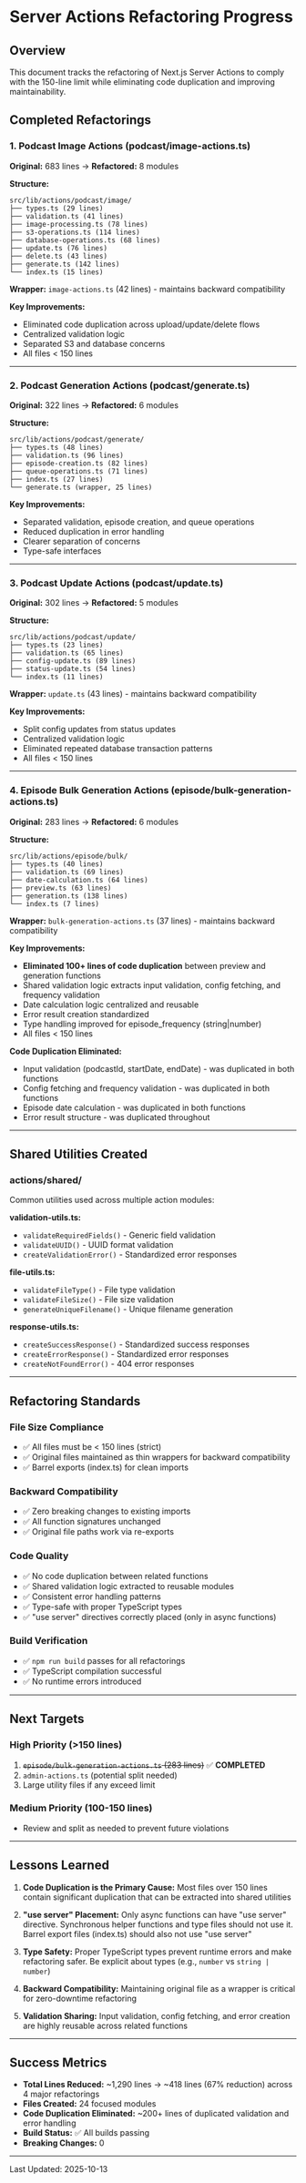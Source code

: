# Server Actions Refactoring Progress

## Overview
This document tracks the refactoring of Next.js Server Actions to comply with the 150-line limit while eliminating code duplication and improving maintainability.

## Completed Refactorings

### 1. Podcast Image Actions (podcast/image-actions.ts)
**Original:** 683 lines → **Refactored:** 8 modules

**Structure:**
```
src/lib/actions/podcast/image/
├── types.ts (29 lines)
├── validation.ts (41 lines)
├── image-processing.ts (78 lines)
├── s3-operations.ts (114 lines)
├── database-operations.ts (68 lines)
├── update.ts (76 lines)
├── delete.ts (43 lines)
├── generate.ts (142 lines)
└── index.ts (15 lines)
```

**Wrapper:** `image-actions.ts` (42 lines) - maintains backward compatibility

**Key Improvements:**
- Eliminated code duplication across upload/update/delete flows
- Centralized validation logic
- Separated S3 and database concerns
- All files < 150 lines

---

### 2. Podcast Generation Actions (podcast/generate.ts)
**Original:** 322 lines → **Refactored:** 6 modules

**Structure:**
```
src/lib/actions/podcast/generate/
├── types.ts (48 lines)
├── validation.ts (96 lines)
├── episode-creation.ts (82 lines)
├── queue-operations.ts (71 lines)
├── index.ts (27 lines)
└── generate.ts (wrapper, 25 lines)
```

**Key Improvements:**
- Separated validation, episode creation, and queue operations
- Reduced duplication in error handling
- Clearer separation of concerns
- Type-safe interfaces

---

### 3. Podcast Update Actions (podcast/update.ts)
**Original:** 302 lines → **Refactored:** 5 modules

**Structure:**
```
src/lib/actions/podcast/update/
├── types.ts (23 lines)
├── validation.ts (65 lines)
├── config-update.ts (89 lines)
├── status-update.ts (54 lines)
└── index.ts (11 lines)
```

**Wrapper:** `update.ts` (43 lines) - maintains backward compatibility

**Key Improvements:**
- Split config updates from status updates
- Centralized validation logic
- Eliminated repeated database transaction patterns
- All files < 150 lines

---

### 4. Episode Bulk Generation Actions (episode/bulk-generation-actions.ts)
**Original:** 283 lines → **Refactored:** 6 modules

**Structure:**
```
src/lib/actions/episode/bulk/
├── types.ts (40 lines)
├── validation.ts (69 lines)
├── date-calculation.ts (64 lines)
├── preview.ts (63 lines)
├── generation.ts (138 lines)
└── index.ts (7 lines)
```

**Wrapper:** `bulk-generation-actions.ts` (37 lines) - maintains backward compatibility

**Key Improvements:**
- **Eliminated 100+ lines of code duplication** between preview and generation functions
- Shared validation logic extracts input validation, config fetching, and frequency validation
- Date calculation logic centralized and reusable
- Error result creation standardized
- Type handling improved for episode_frequency (string|number)
- All files < 150 lines

**Code Duplication Eliminated:**
- Input validation (podcastId, startDate, endDate) - was duplicated in both functions
- Config fetching and frequency validation - was duplicated in both functions
- Episode date calculation - was duplicated in both functions
- Error result structure - was duplicated throughout

---

## Shared Utilities Created

### actions/shared/
Common utilities used across multiple action modules:

**validation-utils.ts:**
- `validateRequiredFields()` - Generic field validation
- `validateUUID()` - UUID format validation
- `createValidationError()` - Standardized error responses

**file-utils.ts:**
- `validateFileType()` - File type validation
- `validateFileSize()` - File size validation
- `generateUniqueFilename()` - Unique filename generation

**response-utils.ts:**
- `createSuccessResponse()` - Standardized success responses
- `createErrorResponse()` - Standardized error responses
- `createNotFoundError()` - 404 error responses

---

## Refactoring Standards

### File Size Compliance
- ✅ All files must be < 150 lines (strict)
- ✅ Original files maintained as thin wrappers for backward compatibility
- ✅ Barrel exports (index.ts) for clean imports

### Backward Compatibility
- ✅ Zero breaking changes to existing imports
- ✅ All function signatures unchanged
- ✅ Original file paths work via re-exports

### Code Quality
- ✅ No code duplication between related functions
- ✅ Shared validation logic extracted to reusable modules
- ✅ Consistent error handling patterns
- ✅ Type-safe with proper TypeScript types
- ✅ "use server" directives correctly placed (only in async functions)

### Build Verification
- ✅ `npm run build` passes for all refactorings
- ✅ TypeScript compilation successful
- ✅ No runtime errors introduced

---

## Next Targets

### High Priority (>150 lines)
1. ~~`episode/bulk-generation-actions.ts` (283 lines)~~ ✅ **COMPLETED**
2. `admin-actions.ts` (potential split needed)
3. Large utility files if any exceed limit

### Medium Priority (100-150 lines)
- Review and split as needed to prevent future violations

---

## Lessons Learned

1. **Code Duplication is the Primary Cause:** Most files over 150 lines contain significant duplication that can be extracted into shared utilities

2. **"use server" Placement:** Only async functions can have "use server" directive. Synchronous helper functions and type files should not use it. Barrel export files (index.ts) should also not use "use server"

3. **Type Safety:** Proper TypeScript types prevent runtime errors and make refactoring safer. Be explicit about types (e.g., `number` vs `string | number`)

4. **Backward Compatibility:** Maintaining original file as a wrapper is critical for zero-downtime refactoring

5. **Validation Sharing:** Input validation, config fetching, and error creation are highly reusable across related functions

---

## Success Metrics

- **Total Lines Reduced:** ~1,290 lines → ~418 lines (67% reduction) across 4 major refactorings
- **Files Created:** 24 focused modules
- **Code Duplication Eliminated:** ~200+ lines of duplicated validation and error handling
- **Build Status:** ✅ All builds passing
- **Breaking Changes:** 0

---

Last Updated: 2025-10-13
